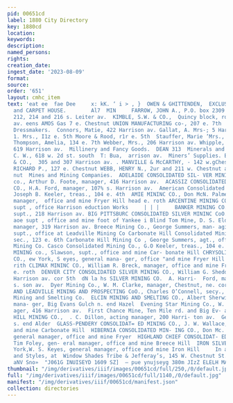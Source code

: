 ```yaml
---
pid: 00651cd
label: 1880 City Directory
key: 1880cd
location: 
keywords: 
description: 
named_persons: 
rights: 
creation_date: 
ingest_date: '2023-08-09'
format: 
source: 
order: '651'
layout: cmhc_item
text: 'eat ee  fae Dee     x: kK. ‘ i > , }  OWEN & GHITTENDEN,  EXCLUSIVE DRY GOODS
  and CARPET HOUSE.        Al7  MIN     FARROW, JOHN A., P.O. box 2309 GAY, FRANK,  210,
  212, 214 and 216 s. Leiter av.  KIMBLE, S.W. & CO.,  Quincy block, room 7, 418 Harrison
  av. eens AMOS Gas 7 e. Chestnut UNION MANUFACTURING co-, 207 e. 7th  Milliners and
  Dressmakers.  Connors, Matie, 422 Harrison av. Gallat, A. Mrs-; 5 Harrison av. Hannahs,
  1. Mrs., I1z e. 5th Moore & Rood, r1r e. 5th  Stauffer, Marie ’Mrs., 521 w. Chestnut
  Thompson, Amelia, 134 e. 7th Webber, Mrs., 206 Harrison av. Whipple, R. M. Mrs.,
  619 Harrison av.  Millinery and Fancy Goods.  DEAN 313  Minerals and Fossils.  Westover,
  C. W., 618 w. 2d st. south  T: Bua,  arrison av.  Miners’ Supplies. BOETTCHER, C.
  & CO.,  305 and 307 Harrison av. . MANVILLE & McCARTHY, - 142 w.gChestnut OLIVER,
  RICHARD P., 127 e. Chestnut WEBB, HENRY N., 2ur and 211 w. Chestnut and 125 e. Chest-
  nut  Mines and Mining Companies.  ADELAIDE CONSOLIDATED SIL- VER MINING AND SMELTING
  co., Arthur D. Foote, manager, 416 Harrison av.  ACASSIZ CONSOLIDATED MIN-=- ING
  CO., H.A. Ford, manager, 107% s. Harrison av.  American Consolidated Mining Co.,
  Joseph B. Keeler, treas., 104 e. 4th  AMIE MININC CO., Don McN. Palmer, general
  manager,  office and mine Fryer Hill head e. roth ARCENTINE MINING CO., ames Brierton,
  supt , office Harrison eduction Works     | | |     BANKER MINING CO., C. H. Leonard,
  supt., 218 Harrison av. BIG PITTSBURC CONSOLIDATED SILVER MININC CoO., S. F. Pier-
  aoe supt , office and mine foot of Yankee i Blind Tom Mine, D. S. Eldredge, business
  manager, 319 Harrison av. Breece Mining Co., George Summers, man- aging agt. and
  supt., office at Leadville Mining Co Carbonate Hill Consolidated Mining Co., . Irwin,
  sec., 123 e. 6th Carbonate Hill Mining Co , George Summers, agt., office Leadville
  Mining Co. Casco Consolidated Mining Co., G.O Keeler, treas., 104 e. 4th CATALPA
  MINING co., Slawson, supt., office and mine Car- bonate Hill CHRYSOLITE SILVER MINING
  CO., ew York, S eyes, general mana- ger, office "and mine Fryer Hill head of e.
  rith CLIMAX MININC CO., William R. Breck, manager, office and mine Fryer Hill head
  e. roth  DENVER CITY CONSOLIDATED SILVER MINING CO., William G. Shedd, general manager,
  Harrison av. cor 5th  dN la hs SILVER MINING CO.  A. Harri-  Ford, manager, 107%
  s. son av.  Dyer Mining Co., W. M. Clarke, manager, Chestnut, ne. cor. Pine  ELCIN
  AND LEADVILLE MINING AND PROSPECTING CoO., Charles O’Connell, secy., ofice Elgin
  Mining and Smelting Co.  ELCIN MINING AND SMELTING CO., Albert Sherwin, prest. and
  mana- ger, Big Evans Gulch n. end Hazel  Evening Star Mining Co., W. S. Ward, man-
  ager, 416 Harrison av.  First Chance Mine, Ten Mile rd. and Big Ev- ans Gulch  ae
  HILL MINING CO.,  . C. Dillon, acting manager, 200 Harri- ton av.  Gem of Leadville,
  s. end Alder  GLASS-PENDERY CONSOLIDAT= ED MINING CO., J. W. Wallace, supt., office
  and mine Carbonate Hill  HIBERNIA CONSOLIDATED MIN- ING CO., Don Mc. N. Palmer,
  general manager, office and mine Fryer  HIGHLAND CHIEF CONSOLIDAT- ED MINING CO.,
  Tim Foley, gen- eral manager, office and mine Breece Hill  IRON SILVER MINING CO.,  New
  York,W. S. Keyes, general manager, office and mine Iron Hill     In all Varieties
  and Styles, at  Window Shades Tribe & Jefferay’s, 145 W. Chestnut St. 49  aia ae
  aNV Sno»  "J061G INUISEYD 1609 SZ]  — pue ynujseyg 380m JIzZ ELELH MA “NT “ET '
thumbnail: "/img/derivatives/iiif/images/00651cd/full/250,/0/default.jpg"
full: "/img/derivatives/iiif/images/00651cd/full/1140,/0/default.jpg"
manifest: "/img/derivatives/iiif/00651cd/manifest.json"
collection: directories
---
```

